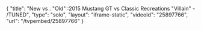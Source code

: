 {
    "title": "New vs . \"Old\" :2015 Mustang GT vs Classic Recreations \"Villain\" - \/TUNED",
    "type": "solo",
    "layout": "iframe-static",
    "videoId": "25897766",
    "url": "\/tvpembed\/25897766"
}